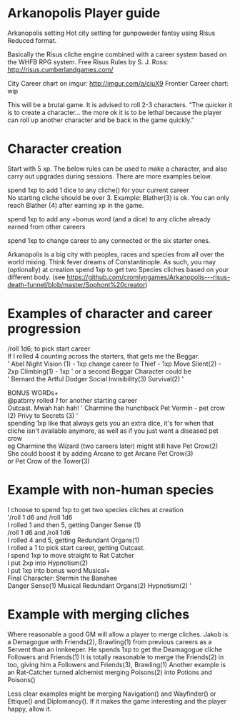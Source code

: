 # Arkanopolis Player guide

Arkanopolis setting
Hot city setting for gunpoweder fantsy using Risus Reduced format.

Basically the Risus cliche engine combined with a career system based on the WHFB RPG system.
Free Risus Rules by S. J. Ross: http://risus.cumberlandgames.com/


City Career chart on imgur:		http://imgur.com/a/ciuX9
Frontier Career chart: 				wip

This will be a brutal game. It is advised to roll 2-3 characters. "The quicker it is to create a character... the more ok it is to be lethal because the player can roll up another character and be back in the game quickly."			

# Character creation 
Start with 5 xp. The below rules can be used to make a character, and also carry out upgrades during sessions. There are more examples below.

spend 1xp to add 1 dice to any cliche() for your current career				
 No starting cliche should be over 3. Example: Blather(3) is ok. You can only reach Blather (4) after earning xp in the game. 

spend 1xp to add any +bonus word (and a dice) to any cliche already earned from other careers				

spend 1xp to change career to any connected or the six starter ones.				



Arkanopolis is a big city with peoples, races and species from all over the world mixing. Think fever dreams of Constantinople.
As such, you may (optionally) at creation spend 1xp to get two Species cliches based on your different body. (see https://github.com/cromlyngames/Arkanopolis---risus-death-funnel/blob/master/Sophont%20creator) 
		
				
# Examples of character and career progression				
				
/roll 1d6; to pick start career				
If I rolled 4 counting across the starters, that gets me the Beggar. 				
'  	Abel 
  	Night Vision (1)  - 1xp
  	change career to Thief - 1xp 
  	Move Silent(2) - 2xp
 	Climbing(1) - 1xp '
or a second Beggar Character could be 				
'  	Bernard the Artful Dodger 
  	Social Invisibility(3) 
  	Survival(2)		'		
				
BONUS WORDs+				
@patbrry rolled *1* for another starting career				
Outcast. Mwah hah hah! 
'  	Charmine the hunchback 
  	Pet Vermin - pet crow (2) 
  	Privy to Secrets (3)	'			
spending 1xp like that always gets you an extra dice, it's for when that cliche isn't available anymore, as well as if you just want a diseased pet crow				
eg Charmine the Wizard (two careers later) might still have Pet Crow(2)				
She could boost it by adding Arcane to get Arcane Pet Crow(3)				
or Pet Crow of the Tower(3)				
				
# Example with non-human species		
I choose to spend 1xp to get two species cliches at creation				
'/roll 1 d6 and /roll 1d6				
I rolled 1 and then 5, getting Danger Sense (1)				
/roll 1 d6 and /roll 1d6				
I rolled 4 and 5, getting Redundant Organs(1)				
I rolled a 1 to pick start career, getting Outcast.				
I spend 1xp to move straight to Rat Catcher				
I put 2xp into Hypnotism(2)				
I put 1xp into bonus word Musical+		
Final Character: Stermin the Banshee		
	Danger Sense(1)	
	Musical Redundant Organs(2)	
	Hypnotism(2)	'

# Example with merging cliches
Where reasonable a good GM will allow a player to merge cliches.
Jakob is a Demagogue with Friends(2), Brawling(1) from previous careers as a Servent than an Innkeeper.
He spends 1xp to get the Deamagogue cliche Followers and Friends(1)
It is totally reasonable to merge the Friends(2) in too, giving him a Followers and Friends(3), Brawling(1)
Another example is an Rat-Catcher turned alchemist merging Poisons(2) into Potions and Poisons()

Less clear examples might be merging Navigation() and Wayfinder() or Ettique() and Diplomancy(). If it makes the game interesting and the player happy, allow it.

